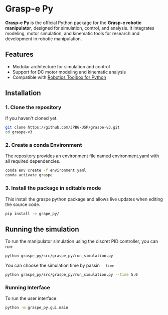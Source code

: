 # Grasp-e Py

**Grasp-e Py** is the official Python package for the **Grasp-e robotic manipulator**, designed for simulation, control, and analysis. It integrates modeling, motor simulation, and kinematic tools for research and development in robotic manipulation.

## Features

- Modular architecture for simulation and control
- Support for DC motor modeling and kinematic analysis
- Compatible with [Robotics Toolbox for Python](https://github.com/petercorke/robotics-toolbox-python)

## Installation

### 1. Clone the repository
If you haven't cloned yet.
```bash
git clone https://github.com/JPBG-USP/graspe-v3.git
cd graspe-v3
```

### 2. Create a conda Environment

The repository provides an environment file named environment.yaml with all required dependencies.

```bash
conda env create -f environment.yaml
conda activate graspe
```

### 3. Install the package in editable mode
This install the graspe python package and allows live updates when editing the source code.

```bash
pip install -e grape_py/
```

## Running the simulation
To run the manipulator simulation using the discret PID controller, you can run:

```bash
python graspe_py/src/graspe_py/run_simulation.py
```

You can choose the simulation time by passin `--time`

```bash
python graspe_py/src/graspe_py/run_simulation.py --time 5.0
``` 

### Running Interface
To run the user interface:

```bash
python -m graspe_py.gui.main
```